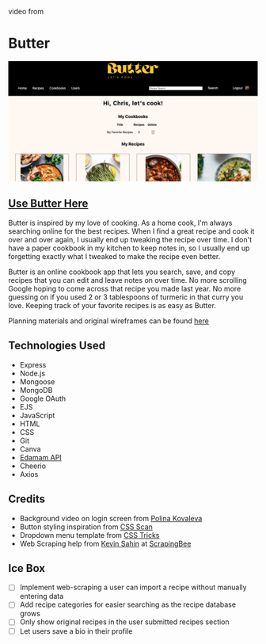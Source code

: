 video from 
# Butter
![Butter screenshot](./public/assets/butter-screenshot.png)

## [Use Butter Here](https://butterapp.fly.dev/)

Butter is inspired by my love of cooking. As a home cook, I'm always searching online for the best recipes. When I find a great recipe and cook it over and over again, I usually end up tweaking the recipe over time. I don't have a paper cookbook in my kitchen to keep notes in, so I usually end up forgetting exactly what I tweaked to make the recipe even better.

Butter is an online cookbook app that lets you search, save, and copy recipes that you can edit and leave notes on over time. No more scrolling Google hoping to come across that recipe you made last year. No more guessing on if you used 2 or 3 tablespoons of turmeric in that curry you love. Keeping track of your favorite recipes is as easy as Butter.

Planning materials and original wireframes can be found [here](https://trello.com/b/l3p04IWp/butter-project-plan)

## Technologies Used
* Express
* Node.js
* Mongoose
* MongoDB
* Google OAuth
* EJS
* JavaScript
* HTML
* CSS
* Git
* Canva
* [Edamam API](https://www.edamam.com/)
* Cheerio
* Axios

## Credits
* Background video on login screen from [Polina Kovaleva](https://www.pexels.com/@polina-kovaleva/)
* Button styling inspiration from [CSS Scan](https://getcssscan.com/)
* Dropdown menu template from [CSS Tricks](https://css-tricks.com/)
* Web Scraping help from [Kevin Sahin](https://www.pexels.com/@polina-kovaleva/) at [ScrapingBee](https://www.scrapingbee.com/blog/web-scraping-javascript/)

## Ice Box
- [ ] Implement web-scraping a user can import a recipe without manually entering data
- [ ] Add recipe categories for easier searching as the recipe database grows
- [ ] Only show original recipes in the user submitted recipes section
- [ ] Let users save a bio in their profile
